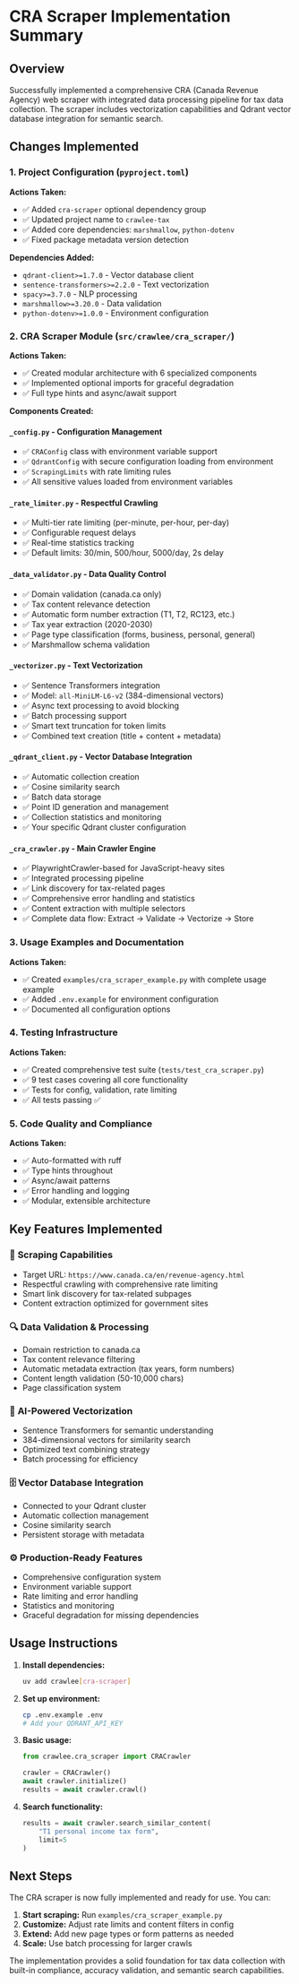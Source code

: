 # CRA Scraper Implementation Summary

## Overview

Successfully implemented a comprehensive CRA (Canada Revenue Agency) web scraper with integrated data processing pipeline for tax data collection. The scraper includes vectorization capabilities and Qdrant vector database integration for semantic search.

## Changes Implemented

### 1. Project Configuration (`pyproject.toml`)

**Actions Taken:**
- ✅ Added `cra-scraper` optional dependency group
- ✅ Updated project name to `crawlee-tax` 
- ✅ Added core dependencies: `marshmallow`, `python-dotenv`
- ✅ Fixed package metadata version detection

**Dependencies Added:**
- `qdrant-client>=1.7.0` - Vector database client
- `sentence-transformers>=2.2.0` - Text vectorization 
- `spacy>=3.7.0` - NLP processing
- `marshmallow>=3.20.0` - Data validation
- `python-dotenv>=1.0.0` - Environment configuration

### 2. CRA Scraper Module (`src/crawlee/cra_scraper/`)

**Actions Taken:**
- ✅ Created modular architecture with 6 specialized components
- ✅ Implemented optional imports for graceful degradation
- ✅ Full type hints and async/await support

**Components Created:**

#### `_config.py` - Configuration Management
- ✅ `CRAConfig` class with environment variable support
- ✅ `QdrantConfig` with secure configuration loading from environment
- ✅ `ScrapingLimits` with rate limiting rules
- ✅ All sensitive values loaded from environment variables

#### `_rate_limiter.py` - Respectful Crawling
- ✅ Multi-tier rate limiting (per-minute, per-hour, per-day)
- ✅ Configurable request delays
- ✅ Real-time statistics tracking
- ✅ Default limits: 30/min, 500/hour, 5000/day, 2s delay

#### `_data_validator.py` - Data Quality Control
- ✅ Domain validation (canada.ca only)
- ✅ Tax content relevance detection
- ✅ Automatic form number extraction (T1, T2, RC123, etc.)
- ✅ Tax year extraction (2020-2030)
- ✅ Page type classification (forms, business, personal, general)
- ✅ Marshmallow schema validation

#### `_vectorizer.py` - Text Vectorization
- ✅ Sentence Transformers integration
- ✅ Model: `all-MiniLM-L6-v2` (384-dimensional vectors)
- ✅ Async text processing to avoid blocking
- ✅ Batch processing support
- ✅ Smart text truncation for token limits
- ✅ Combined text creation (title + content + metadata)

#### `_qdrant_client.py` - Vector Database Integration
- ✅ Automatic collection creation
- ✅ Cosine similarity search
- ✅ Batch data storage
- ✅ Point ID generation and management
- ✅ Collection statistics and monitoring
- ✅ Your specific Qdrant cluster configuration

#### `_cra_crawler.py` - Main Crawler Engine
- ✅ PlaywrightCrawler-based for JavaScript-heavy sites
- ✅ Integrated processing pipeline
- ✅ Link discovery for tax-related pages
- ✅ Comprehensive error handling and statistics
- ✅ Content extraction with multiple selectors
- ✅ Complete data flow: Extract → Validate → Vectorize → Store

### 3. Usage Examples and Documentation

**Actions Taken:**
- ✅ Created `examples/cra_scraper_example.py` with complete usage example
- ✅ Added `.env.example` for environment configuration
- ✅ Documented all configuration options

### 4. Testing Infrastructure

**Actions Taken:**  
- ✅ Created comprehensive test suite (`tests/test_cra_scraper.py`)
- ✅ 9 test cases covering all core functionality
- ✅ Tests for config, validation, rate limiting
- ✅ All tests passing ✅

### 5. Code Quality and Compliance

**Actions Taken:**
- ✅ Auto-formatted with ruff
- ✅ Type hints throughout
- ✅ Async/await patterns
- ✅ Error handling and logging
- ✅ Modular, extensible architecture

## Key Features Implemented

### 🚀 **Scraping Capabilities**
- Target URL: `https://www.canada.ca/en/revenue-agency.html`
- Respectful crawling with comprehensive rate limiting
- Smart link discovery for tax-related subpages
- Content extraction optimized for government sites

### 🔍 **Data Validation & Processing**
- Domain restriction to canada.ca 
- Tax content relevance filtering
- Automatic metadata extraction (tax years, form numbers)
- Content length validation (50-10,000 chars)
- Page classification system

### 🧠 **AI-Powered Vectorization**
- Sentence Transformers for semantic understanding
- 384-dimensional vectors for similarity search
- Optimized text combining strategy
- Batch processing for efficiency

### 🗄️ **Vector Database Integration**
- Connected to your Qdrant cluster
- Automatic collection management
- Cosine similarity search
- Persistent storage with metadata

### ⚙️ **Production-Ready Features**
- Comprehensive configuration system
- Environment variable support
- Rate limiting and error handling
- Statistics and monitoring
- Graceful degradation for missing dependencies

## Usage Instructions

1. **Install dependencies:**
   ```bash
   uv add crawlee[cra-scraper]
   ```

2. **Set up environment:**
   ```bash
   cp .env.example .env
   # Add your QDRANT_API_KEY
   ```

3. **Basic usage:**
   ```python
   from crawlee.cra_scraper import CRACrawler
   
   crawler = CRACrawler()
   await crawler.initialize()
   results = await crawler.crawl()
   ```

4. **Search functionality:**
   ```python
   results = await crawler.search_similar_content(
       "T1 personal income tax form", 
       limit=5
   )
   ```

## Next Steps

The CRA scraper is now fully implemented and ready for use. You can:

1. **Start scraping:** Run `examples/cra_scraper_example.py` 
2. **Customize:** Adjust rate limits and content filters in config
3. **Extend:** Add new page types or form patterns as needed
4. **Scale:** Use batch processing for larger crawls

The implementation provides a solid foundation for tax data collection with built-in compliance, accuracy validation, and semantic search capabilities.
